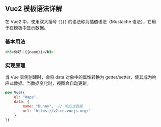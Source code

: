## Vue2 模板语法详解

在 Vue2 中，使用双大括号 `{{}}` 的语法称为插值语法（Mustache 语法），它用于在模板中显示数据。

### 基本用法
```html
<h3>你好：{{name}}</h3>
```

### 实现原理
当 Vue 实例创建时，会将 data 对象中的属性转换为 getter/setter，使其成为响应式数据。当数据变化时，视图会自动更新。

```javascript
new Vue({
    el: "#app",
    data: {
        name: "Bunny",  // 响应式数据
        url: "https://v2.cn.vuejs.org/"
    }
})
```
